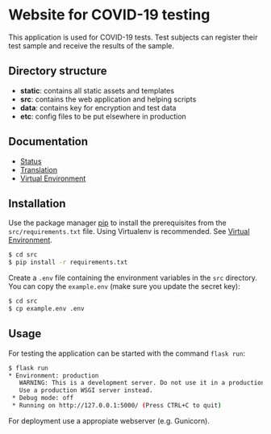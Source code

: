 # Website for COVID-19 testing

This application is used for COVID-19 tests. Test subjects
can register their test sample and receive the results of the
sample.

## Directory structure

- **static**: contains all static assets and templates
- **src**: contains the web application and helping scripts
- **data**: contains key for encryption and test data
- **etc**: config files to be put elsewhere in production

## Documentation

- [Status](/doc/status/README.md)
- [Translation](/doc/translation/README.md)
- [Virtual Environment](/doc/virtualenv/README.md)

## Installation

Use the package manager [pip](https://pip.pypa.io/en/stable/) to install the prerequisites from the 
`src/requirements.txt` file. Using Virtualenv is recommended. See [Virtual Environment](/doc/virtualenv/README.md).

```bash
$ cd src
$ pip install -r requirements.txt
```

Create a `.env` file containing the environment variables in 
the `src` directory. You can copy the `example.env` 
(make sure you update the secret key):

```bash
$ cd src
$ cp example.env .env
```

## Usage

For testing the application can be started with the command `flask run`:
```bash
$ flask run
* Environment: production
   WARNING: This is a development server. Do not use it in a production deployment.
   Use a production WSGI server instead.
 * Debug mode: off
 * Running on http://127.0.0.1:5000/ (Press CTRL+C to quit)
```

For deployment use a appropiate webserver (e.g. Gunicorn).
